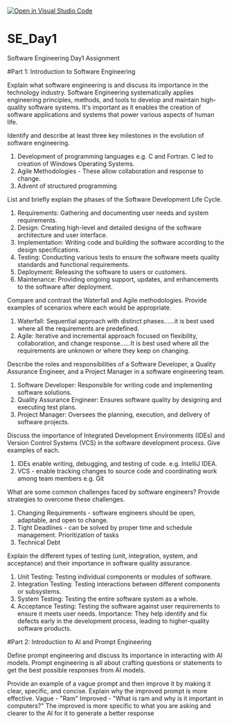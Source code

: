 [![Open in Visual Studio Code](https://classroom.github.com/assets/open-in-vscode-2e0aaae1b6195c2367325f4f02e2d04e9abb55f0b24a779b69b11b9e10269abc.svg)](https://classroom.github.com/online_ide?assignment_repo_id=15574155&assignment_repo_type=AssignmentRepo)
# SE_Day1
Software Engineering Day1 Assignment

#Part 1: Introduction to Software Engineering

Explain what software engineering is and discuss its importance in the technology industry.
Software Engineering systematically applies engineering principles, methods, and tools to develop and maintain high-quality software systems. It's important as it enables the creation of software applications  and systems that power various aspects of human life.

Identify and describe at least three key milestones in the evolution of software engineering.
1. Development of programming languages e.g. C and Fortran. C led to creation of Windows Operating Systems.
2. Agile Methodologies -  These allow collaboration and response to change.
3. Advent of structured programming

List and briefly explain the phases of the Software Development Life Cycle.
1. Requirements: Gathering and documenting user needs and system requirements.
2. Design: Creating high-level and detailed designs of the software architecture and user interface.
3. Implementation: Writing code and building the software according to the design specifications.
4. Testing: Conducting various tests to ensure the software meets quality standards and functional requirements.
5. Deployment: Releasing the software to users or customers.
6. Maintenance: Providing ongoing support, updates, and enhancements to the software after deployment.

Compare and contrast the Waterfall and Agile methodologies. Provide examples of scenarios where each would be appropriate.
1. Waterfall: Sequential approach with distinct phases......it is best used where all the requirements are predefined.
2. Agile: Iterative and incremental approach focused on flexibility, collaboration, and change response......It is best used where all the requirements are unknown or where they keep on changing.

Describe the roles and responsibilities of a Software Developer, a Quality Assurance Engineer, and a Project Manager in a software engineering team.
1. Software Developer: Responsible for writing code and implementing software solutions.
2. Quality Assurance Engineer: Ensures software quality by designing and executing test plans.
3. Project Manager: Oversees the planning, execution, and delivery of software projects.

Discuss the importance of Integrated Development Environments (IDEs) and Version Control Systems (VCS) in the software development process. Give examples of each.
1. IDEs enable writing, debugging, and testing of code. e.g. IntelliJ IDEA.
2. VCS - enable tracking changes to source code and coordinating work among team members e.g. Git

What are some common challenges faced by software engineers? Provide strategies to overcome these challenges.
1. Changing Requirements - software engineers should be open, adaptable, and open to change.
2. Tight Deadlines - can be solved by proper time and schedule management. Prioritization of tasks
3. Technical Debt

Explain the different types of testing (unit, integration, system, and acceptance) and their importance in software quality assurance.
1. Unit Testing: Testing individual components or modules of software.
2. Integration Testing: Testing interactions between different components or subsystems.
3. System Testing: Testing the entire software system as a whole.
4. Acceptance Testing: Testing the software against user requirements to ensure it meets user needs.
Importance:  They help identify and fix defects early in the development process, leading to higher-quality software products.


#Part 2: Introduction to AI and Prompt Engineering


Define prompt engineering and discuss its importance in interacting with AI models.
Prompt engineering is all about crafting questions or statements to get the best possible responses from AI models. 


Provide an example of a vague prompt and then improve it by making it clear, specific, and concise. Explain why the improved prompt is more effective.
Vague - "Ram"
Improved - "What is ram and why is it important in computers?"
The improved is more specific to what you are asking  and clearer to the AI for it to generate a better response
